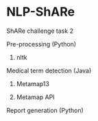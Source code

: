 NLP-ShARe
=========

ShARe challenge task 2


Pre-processing (Python)

1) nltk


Medical term detection (Java)

1) Metamap13


2) Metamap API


Report generation (Python)

